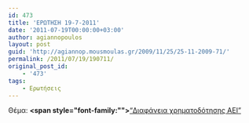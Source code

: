 ```yaml
---
id: 473
title: 'ΕΡΩΤΗΣΗ 19-7-2011'
date: '2011-07-19T00:00:00+03:00'
author: agiannopoulos
layout: post
guid: 'http://agiannop.mousmoulas.gr/2009/11/25/25-11-2009-71/'
permalink: /2011/07/19/190711/
original_post_id:
    - '473'
tags:
    - Ερωτήσεις
---
```


Θέμα: **<span style="font-family:""></span>**[“Διαφάνεια χρηματοδότησης ΑΕΙ” ](/wp-content/uploads/2009/11/19072011_diafaneia_aei.pdf)